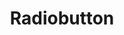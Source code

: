---
layout: pattern.njk
key: radiobutton-legacy_en
title: Radiobutton
parent: components-legacy_en
image: legacy/overview/radiobutton.webp
keywords: 
order: 200
---